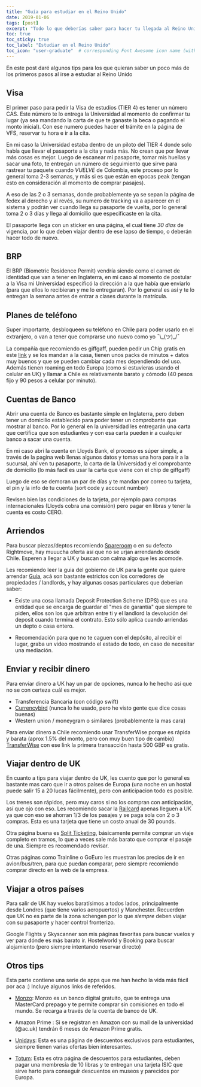 ```yaml
---
title: "Guía para estudiar en el Reino Unido"
date: 2019-01-06
tags: [post]
excerpt: "Todo lo que deberías saber para hacer tu llegada al Reino Unido de la manera más fácil"
toc: true
toc_sticky: true
toc_label: "Estudiar en el Reino Unido"
toc_icon: "user-graduate"  # corresponding Font Awesome icon name (without fa prefix)
---
```


En este post daré algunos tips para los que quieran saber un poco más de los primeros pasos al irse a estudiar al Reino Unido

## Visa

El primer paso para pedir la Visa de estudios (TIER 4) es tener un número CAS. Este número te lo entrega la Universidad al momento de confirmar tu lugar (ya sea mandando la carta de que te ganaste la beca o pagando el monto inicial). Con ese numero puedes hacer el trámite en la página de VFS, reservar tu hora e ir a la cita.

En mi caso la Universidad estaba dentro de un piloto del TIER 4 donde solo había que llevar el pasaporte a la cita y nada más. No crean que por llevar más cosas es mejor. Luego de escanear mi pasaporte, tomar mis huellas y sacar una foto, te entregan un número de seguimiento que sirve para rastrear tu paquete cuando *VUELVE* de Colombia, este proceso por lo general toma 2-3 semanas, y más si es que están en epocas peak (tengan esto en consideración al momento de comprar pasajes).

A eso de las 2 o 3 semanas, donde probablemente ya se sepan la página de fedex al derecho y al revés, su numero de tracking va a aparecer en el sistema y podrán ver cuando llega su pasaporte de vuelta, por lo general toma 2 o 3 días y llega al domicilio que especificaste en la cita.

El pasaporte llega con un sticker en una página, el cual tiene *30 días* de vigencia, por lo que deben viajar dentro de ese lapso de tiempo, o deberán hacer todo de nuevo.

## BRP

El BRP (Biometric Residence Permit) vendría siendo como el carnet de identidad que van a tener en Inglaterra, en mi caso al momento de postular a la Visa mi Universidad especificó la dirección a la que había que enviarlo (para que ellos lo recibieran y me lo entregaran). Por lo general es así y te lo entregan la semana antes de entrar a clases durante la matrícula.

## Planes de teléfono

Super importante, desbloqueen su teléfono en Chile para poder usarlo en el extranjero, o van a tener que comprarse uno nuevo como yo ¯\\\_(ツ)\_/¯

La compañía que recomiendo es giffgaff, pueden pedir un Chip gratis en este [link](https://www.giffgaff.com/orders/affiliate/carancib_1535991079323) y se los mandan a la casa, tienen unos packs de minutos + datos muy buenos y que se pueden cambiar cada mes dependiendo del uso. Además tienen roaming en todo Europa (como si estuvieras usando el celular en UK) y llamar a Chile es relativamente barato y cómodo (40 pesos fijo y 90 pesos a celular por minuto).


## Cuentas de Banco

Abrir una cuenta de Banco es bastante simple en Inglaterra, pero deben tener un domicilio establecido para poder tener un comprobante que mostrar al banco. Por lo general en la universidad les entregarán una carta que certifica que son estudiantes y con esa carta pueden ir a cualquier banco a sacar una cuenta.

En mi caso abri la cuenta en Lloyds Bank, el proceso es súper simple, a través de la pagina web llenas algunos datos y tomas una hora para ir a la sucursal, ahí ven tu pasaporte, la carta de la Universidad y el comprobante de domicilio (lo más facil es usar la carta que viene con el chip de giffgaff)

Luego de eso se demoran un par de días y te mandan por correo tu tarjeta, el pin y la info de tu cuenta (sort code y account number)

Revisen bien las condiciones de la tarjeta, por ejemplo para compras internacionales (Lloyds cobra una comisión) pero pagar en libras y tener la cuenta es costo CERO.

## Arriendos

Para buscar piezas/deptos recomiendo [Spareroom](https://www.spareroom.co.uk/) o en su defecto Rightmove, hay muuucha oferta así que no se urjan arrendando desde Chile. Esperen a llegar a UK y buscan con calma algo que les acomode. 

Les recomiendo leer la guia del gobierno de UK para la gente que quiere arrendar [Guía](https://www.gov.uk/government/publications/how-to-rent/how-to-rent-the-checklist-for-renting-in-england), acá son bastante estrictos con los corredores de propiedades / landlords, y hay algunas cosas particulares que deberian saber:

* Existe una cosa llamada Deposit Protection Scheme (DPS) que es una entidad que se encarga de guardar el "mes de garantía" que siempre te piden, ellos son los que arbitran entre ti y el landlord la devolución del deposit cuando termina el contrato. Esto sólo aplica cuando arriendas un depto o casa entero. 

* Recomendación para que no te caguen con el depósito, al recibir el lugar, graba un video mostrando el estado de todo, en caso de necesitar una mediación.


## Enviar y recibir dinero

Para enviar dinero a UK hay un par de opciones, nunca lo he hecho así que no se con certeza cuál es mejor.

* Transferencia Bancaria (con código swift)
* [Currencybird](https://www.currencybird.cl/) (nunca lo he usado, pero he visto gente que dice cosas buenas)
* Western union / moneygram o similares (probablemente la mas cara)

Para enviar dinero a Chile recomiendo usar TransferWise porque es rápida y barata (aprox 1.5% del monto, pero con muy buen tipo de cambio) [TransferWise](https://transferwise.com/i/carlosa1138) con ese link la primera transacción hasta 500 GBP es gratis.


## Viajar dentro de UK

En cuanto a tips para viajar dentro de UK, les cuento que por lo general es bastante mas caro que ir a otros países de Europa (una noche en un hostal puede salir 15 a 20 lucas fácilmente), pero con anticipacion todo es posible.

Los trenes son rápidos, pero muy caros si no los compran con anticipación, así que ojo con eso. Les recomiendo sacar la [Railcard](https://www.railcard.co.uk/) apenas lleguen a UK ya que con eso se ahorran 1/3 de los pasajes y se paga sola con 2 o 3 compras. Esta es una tarjeta que tiene un costo anual de 30 pounds.

Otra página buena es [Split Ticketing](http://www.splitticketing.com/), básicamente permite comprar un viaje completo en tramos, lo que a veces sale más barato que comprar el pasaje de una. Siempre es recomendado revisar.

Otras páginas como Trainline o GoEuro les muestran los precios de ir en avion/bus/tren, para que puedan comparar, pero siempre recomiendo comprar directo en la web de la empresa.


## Viajar a otros países

Para salir de UK hay vuelos baratísimos a todos lados, principalmente desde Londres (que tiene varios aeropuertos) y Manchester. Recuerden que UK no es parte de la zona schengen por lo que *siempre* deben viajar con su pasaporte y hacer control fronterizo. 

Google Flights y Skyscanner son mis páginas favoritas para buscar vuelos y ver para dónde es más barato ir. Hostelworld y Booking para buscar alojamiento (pero siempre intentando reservar directo)


## Otros tips

Esta parte contiene una serie de apps que me han hecho la vida más fácil por aca :) Incluye algunos links de referidos.

* [Monzo](https://join.monzo.com/r/701e69o): Monzo es un banco digital gratuito, que te entrega una MasterCard prepago y te permite comprar sin comisiones en todo el mundo. Se recarga a través de la cuenta de banco de UK.

* Amazon Prime : Si se registran en Amazon con su mail de la universidad (@ac.uk) tendrán 6 meses de Amazon Prime gratis.

* [Unidays](https://www.myunidays.com/GB/en-GB): Esta es una página de descuentos exclusivos para estudiantes, siempre tienen varias ofertas bien interesantes.

* [Totum](https://www.nus.org.uk/en/nus-extra/): Esta es otra página de descuentos para estudiantes, deben pagar una membresía de 10 libras y te entregan una tarjeta ISIC que sirve harto para conseguir descuentos en museos y parecidos por Europa.

